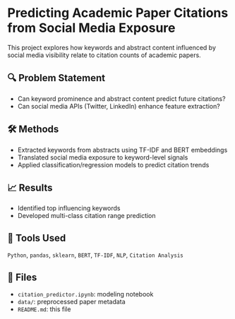 # Predicting Academic Paper Citations from Social Media Exposure

This project explores how keywords and abstract content influenced by social media visibility relate to citation counts of academic papers.

## 🔍 Problem Statement
- Can keyword prominence and abstract content predict future citations?
- Can social media APIs (Twitter, LinkedIn) enhance feature extraction?

## 🛠 Methods
- Extracted keywords from abstracts using TF-IDF and BERT embeddings
- Translated social media exposure to keyword-level signals
- Applied classification/regression models to predict citation trends

## 📈 Results
- Identified top influencing keywords
- Developed multi-class citation range prediction

## 🧰 Tools Used
`Python`, `pandas`, `sklearn`, `BERT`, `TF-IDF`, `NLP`, `Citation Analysis`

## 📁 Files
- `citation_predictor.ipynb`: modeling notebook
- `data/`: preprocessed paper metadata
- `README.md`: this file
